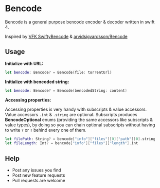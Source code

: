 # Bencode

Bencode is a general purpose bencode encoder & decoder written in swift 4.

Inspired by [VFK SwiftyBencode][vfk] & [arvidsigvardsson/Bencode][abc]

## Usage

**Initialize with URL:**

```swift
let bencode: Bencode? = Bencode(file: torrentUrl)
```

**Initialize with bencoded string:**

```swift
let bencode: Bencode? = Bencode(bencodedString: content)
```

**Accessing properties:** 

Accessing properties is very handy with subscripts & value accessors.
Value accessors `.int` & `.string` are optional. 
Subscripts produces **BencodeOptional** enums (providing the same accessors like subscripts & value types), by doing so you can chain optional subscripts without having to write `?` or `!` behind every one of them.

```swift
let filePath: String? = bencode["info"]["files"][0]["path"][0].string
let fileLength: Int? = bencode["info"]["files"]["length"].int
```

## Help

* Post any issues you find
* Post new feature requests
* Pull requests are welcome


[vfk]: https://github.com/VFK/SwiftyBencode
[abc]: https://github.com/arvidsigvardsson/Bencode
